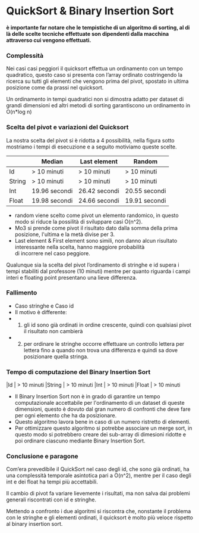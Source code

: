 # QuickSort & Binary Insertion Sort

**è importante far notare che le tempistiche di un algoritmo di sorting, al di là delle scelte tecniche effettuate son dipendenti dalla macchina attraverso cui vengono effettuati.**

### Complessità

Nei casi casi peggiori il quicksort effettua un ordinamento con un tempo quadratico, questo caso si presenta con l’array ordinato costringendo la ricerca su tutti gli elementi che vengono prima del pivot, spostato in ultima posizione come da prassi nel quicksort.

Un ordinamento in tempi quadratici non si dimostra adatto per dataset di grandi dimensioni ed altri metodi di sorting garantiscono un ordinamento in  O(n*log n)


### Scelta del pivot e variazioni del Quicksort

La nostra scelta del pivot si è ridotta a 4 possibilità, nella figura sotto mostriamo i tempi di esecuzione e a seguito motiviamo queste scelte.

|           | Median            | Last element   | Random          |
| ---       | ---               | ---            | ---             |
| Id        |  > 10 minuti      | > 10 minuti    | > 10 minuti     |
| String    |  > 10 minuti      | > 10 minuti    | > 10 minuti     |
| Int       |  19.96 secondi    | 26.42 secondi  | 20.55 secondi   |
| Float     |  19.98 secondi    | 24.66 secondi  | 19.91 secondi   |

- random viene scelto come pivot un elemento randomico, in questo modo si riduce la possilità di sviluppare casi O(n^2).
- Mo3 si prende come pivot il risultato dato dalla somma della prima posizione, l'ultima e la metà divise per 3.
- Last element & First element sono simili, non danno alcun risultato interessante nella scelta, hanno maggiore probabilità         
    di incorrere nel caso peggiore.

Qualunque sia la scelta del pivot l’ordinamento  di stringhe e id supera i tempi stabiliti dal professore (10 minuti) mentre per quanto riguarda i campi interi e floating point presentano una lieve differenza.

### Fallimento

- Caso stringhe e Caso id
- Il motivo è differente:
- 1) gli id sono già ordinati in ordine crescente, quindi con qualsiasi pivot il risultato non cambierà
- 2) per ordinare le stringhe occorre effettuare un controllo lettera per lettera fino a quando non trova una differenza e quindi 
        sa dove posizionare quella stringa.


### Tempo di computazione del Binary Insertion Sort
|Id         |  > 10 minuti
|String     |  > 10 minuti
|Int        |  > 10 minuti
|Float      |  > 10 minuti

- Il Binary Insertion Sort non è in grado di garantire un tempo computazionale accettabile per l'ordinamento di un dataset di 
    queste dimensioni, questo è dovuto dal gran numero di confronti che deve fare per ogni elemento che ha da posizionare.
- Questo algoritmo lavora bene in caso di un numero ristretto di elementi.
- Per ottimizzare questo algoritmo si potrebbe associare un merge sort, in questo modo si potrebbero creare dei sub-array di 
    dimesioni ridotte e poi ordinare ciascuno mediante Binary Insertion Sort. 


### Conclusione e paragone

Com’era prevedibile il QuickSort nel caso degli id, che sono già ordinati, ha una complessità temporale asintotica pari a O(n^2), mentre per il caso degli int e dei float ha tempi più accettabili.

Il cambio di pivot fa variare lievemente i risultati, ma non salva dai problemi generali riscontrati con id e stringhe.

Mettendo a confronto i due algoritmi si riscontra che, nonstante il problema con le stringhe e gli elementi ordinati, il quicksort è molto più veloce rispetto al binary insertion sort.